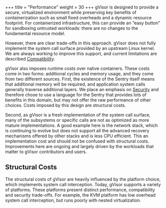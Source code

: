 +++
title = "Performance"
weight = 30
+++
gVisor is designed to provide a secure, virtualized environment while preserving
key benefits of containerization such as small fixed overheads and a dynamic
resource footprint. For containerized infrastructure, this can provide an “easy
button” for sandboxing untrusted workloads: there are no changes to the
fundamental resource model.

However, there are clear trade-offs in this approach. gVisor does not fully
implement the system call surface provided by an upstream Linux kernel. We are
always working to improve this support, and current limitations are described
[Compatibility](../../user_guide/compatibility).

gVisor also imposes runtime costs over native containers. These costs come in
two forms: additional cycles and memory usage, and they come from two different
sources. First, the existence of the Sentry itself means that additional memory
will be required, and application system calls generally traverse additional
layers. We place an emphasis on [Security](../security/) and therefore chose to
use a language for the Sentry that provides lots of benefits in this domain, but
may not offer the raw performance of other choices. Costs imposed by this design
are structural costs.

Second, as gVisor is a fresh implementation of the system call surface, many of
the subsystems or specific calls are not as optimized as more mature
implementations. A good example here is the network stack, which is continuing
to evolve but does not support all the advanced recovery mechanisms offered by
other stacks and is less CPU efficient. This an implementation cost and should
not be confused with structural costs. Improvements here are ongoing and largely
driven by the workloads that matter to gVisor contributors and users.

## Structural Costs

The structural costs of gVisor are heavily influenced by the platform choice,
which implements system call interception. Today, gVisor supports a variety of
platforms. These platforms present distinct performance, compatibility and
security trade-offs. For example, the KVM platform has low overhead system call
interception, but runs poorly with nested virtualization.
